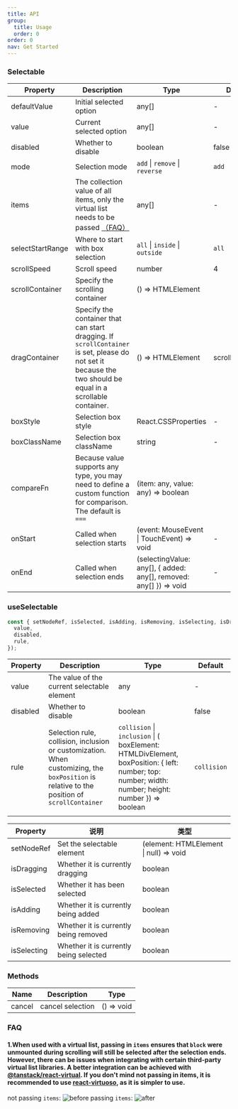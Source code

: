 ```yaml
---
title: API
group:
  title: Usage
  order: 0
order: 0
nav: Get Started
---
```


### Selectable

| Property         | Description                                                                                                                                                 | Type                                                              | Default         |
| ---------------- | ----------------------------------------------------------------------------------------------------------------------------------------------------------- | ----------------------------------------------------------------- | --------------- |
| defaultValue     | Initial selected option                                                                                                                                     | any[]                                                             | -               |
| value            | Current selected option                                                                                                                                     | any[]                                                             | -               |
| disabled         | Whether to disable                                                                                                                                          | boolean                                                           | false           |
| mode             | Selection mode                                                                                                                                              | `add` \| `remove` \| `reverse`                                    | `add`           |
| items            | The collection value of all items, only the virtual list needs to be passed [（FAQ）](#faq)                                                                 | any[]                                                             | -               |
| selectStartRange | Where to start with box selection                                                                                                                           | `all` \| `inside` \| `outside`                                    | `all`           |
| scrollSpeed      | Scroll speed                                                                                                                                                | number                                                            | 4               |
| scrollContainer  | Specify the scrolling container                                                                                                                             | () => HTMLElement                                                 |
| dragContainer    | Specify the container that can start dragging. If `scrollContainer` is set, please do not set it because the two should be equal in a scrollable container. | () => HTMLElement                                                 | scrollContainer |
| boxStyle         | Selection box style                                                                                                                                         | React.CSSProperties                                               | -               |
| boxClassName     | Selection box className                                                                                                                                     | string                                                            | -               |
| compareFn        | Because value supports any type, you may need to define a custom function for comparison. The default is `===`                                              | (item: any, value: any) => boolean                                |
| onStart          | Called when selection starts                                                                                                                                | (event: MouseEvent \| TouchEvent) => void                         | -               |
| onEnd            | Called when selection ends                                                                                                                                  | (selectingValue: any[], { added: any[], removed: any[] }) => void | -               |

### useSelectable

```typescript
const { setNodeRef, isSelected, isAdding, isRemoving, isSelecting, isDragging } = useSelectable({
  value,
  disabled,
  rule,
});
```

| Property | Description                                                                                                                                 | Type                                                                                                                                              | Default     |
| -------- | ------------------------------------------------------------------------------------------------------------------------------------------- | ------------------------------------------------------------------------------------------------------------------------------------------------- | ----------- |
| value    | The value of the current selectable element                                                                                                 | any                                                                                                                                               | -           |
| disabled | Whether to disable                                                                                                                          | boolean                                                                                                                                           | false       |
| rule     | Selection rule, collision, inclusion or customization. When customizing, the `boxPosition` is relative to the position of `scrollContainer` | `collision` \| `inclusion` \| ( boxElement: HTMLDivElement, boxPosition: { left: number; top: number; width: number; height: number }) => boolean | `collision` |
|          |

| Property    | 说明                                   | 类型                                   |
| ----------- | -------------------------------------- | -------------------------------------- |
| setNodeRef  | Set the selectable element             | (element: HTMLElement \| null) => void |
| isDragging  | Whether it is currently dragging       | boolean                                |
| isSelected  | Whether it has been selected           | boolean                                |
| isAdding    | Whether it is currently being added    | boolean                                |
| isRemoving  | Whether it is currently being removed  | boolean                                |
| isSelecting | Whether it is currently being selected | boolean                                |

### Methods

| Name   | Description      | Type       |
| ------ | ---------------- | ---------- |
| cancel | cancel selection | () => void |

### FAQ

#### 1.When used with a virtual list, passing in `items` ensures that `block` were unmounted during scrolling will still be selected after the selection ends. However, there can be issues when integrating with certain third-party virtual list libraries. A better integration can be achieved with [@tanstack/react-virtual](https://github.com/TanStack/virtual). If you don't mind not passing in items, it is recommended to use [react-virtuoso](https://github.com/petyosi/react-virtuoso), as it is simpler to use.

not passing `items`:
![before](https://github.com/user-attachments/assets/4ec33cb8-adf5-44da-8573-9e69486c8cb2)
passing `items`:
![after](https://github.com/user-attachments/assets/fd60faad-321d-46a4-8aec-c6bda2df2eb1)
